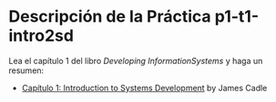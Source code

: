 # Descripción de la Práctica p1-t1-intro2sd

Lea el capítulo 1 del libro *Developing InformationSystems* y haga un resumen:

* [Capítulo 1: Introduction to Systems Development](https://ebookcentral-proquest-com.accedys2.bbtk.ull.es/lib/bull-ebooks/detail.action?docID=1713962#) by James Cadle